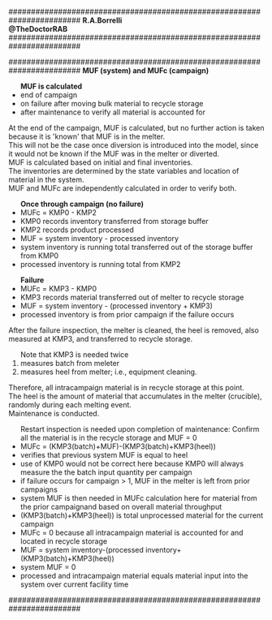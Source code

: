 ########################################################################
**R.A.Borrelli**
<br>
**@TheDoctorRAB**
########################################################################



########################################################################
**MUF (system) and MUFc (campaign)**
<br>
<ul>
<b>MUF is calculated</b>
<li>end of campaign
<li>on failure after moving bulk material to recycle storage
<li>after maintenance to verify all material is accounted for  
</ul>
At the end of the campaign, MUF is calculated, but no further action is taken because it is 'known' that MUF is in the melter.
<br>This will not be the case once diversion is introduced into the model, since it would not be known if the MUF was in the melter or diverted. 
<br>MUF is calculated based on initial and final inventories.
<br>The inventories are determined by the state variables and location of material in the system.
<br>MUF and MUFc are independently calculated in order to verify both.
<ul>
<b>Once through campaign (no failure)</b>
<li>MUFc = KMP0 - KMP2
<li>KMP0 records inventory transferred from storage buffer
<li>KMP2 records product processed
<li>MUF = system inventory - processed inventory
<li>system inventory is running total transferred out of the storage buffer from KMP0
<li>processed inventory is running total from KMP2
</ul>
<ul>
<b>Failure</b>
<li>MUFc = KMP3 - KMP0
<li>KMP3 records material transferred out of melter to recycle storage
<li>MUF = system inventory - (processed inventory + KMP3)
<li>processed inventory is from prior campaign if the failure occurs
</ul>
After the failure inspection, the melter is cleaned, the heel is removed, also measured at KMP3, and transferred to recycle storage.
<ol>
Note that KMP3 is needed twice
<li>measures batch from meleter
<li>measures heel from melter; i.e., equipment cleaning.
</ol>
Therefore, all intracampaign material is in recycle storage at this point.
<br>The heel is the amount of material that accumulates in the melter (crucible), randomly during each melting event.
<br>Maintenance is conducted.
<ul>
Restart inspection is needed upon completion of maintenance: Confirm all the material is in the recycle storage and MUF = 0
<li>MUFc = (KMP3(batch)+MUF)-(KMP3(batch)+KMP3(heel))
<li>verifies that previous system MUF is equal to heel
<li>use of KMP0 would not be correct here because KMP0 will always measure the the batch input quantity per campaign
<li>if failure occurs for campaign > 1, MUF in the melter is left from prior campaigns
<li>system MUF is then needed in MUFc calculation here for material from the prior campaignand based on overall material throughput
<li>(KMP3(batch)+KMP3(heel)) is total unprocessed material for the current campaign
<li>MUFc = 0 because all intracampaign material is accounted for and located in recycle storage
<li>MUF = system inventory-(processed inventory+(KMP3(batch)+KMP3(heel))
<li>system MUF = 0 
<li>processed and intracampaign material equals material input into the system over current facility time
</ul>
########################################################################
